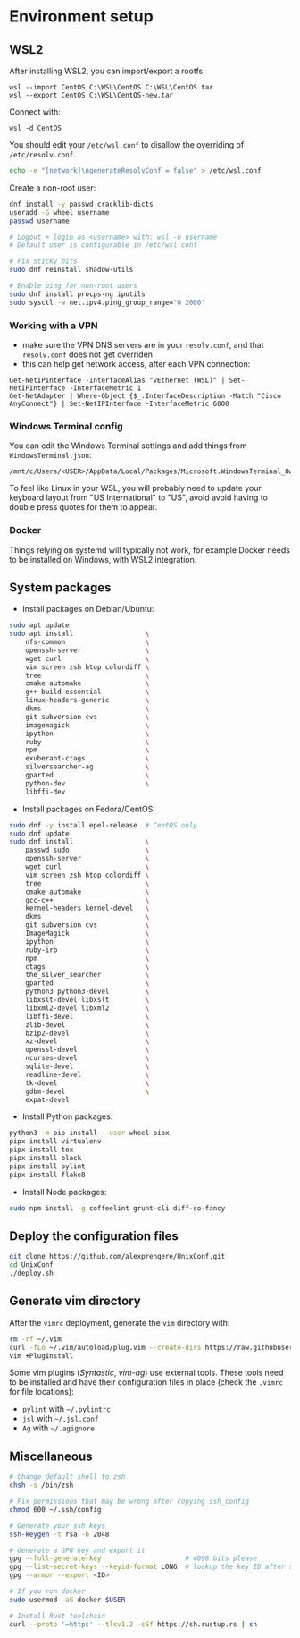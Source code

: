 # Environment setup

## WSL2

After installing WSL2, you can import/export a rootfs:

```
wsl --import CentOS C:\WSL\CentOS C:\WSL\CentOS.tar
wsl --export CentOS C:\WSL\CentOS-new.tar
```

Connect with:

```
wsl -d CentOS
```

You should edit your `/etc/wsl.conf` to disallow the overriding of `/etc/resolv.conf`.

```bash
echo -e "[network]\ngenerateResolvConf = false" > /etc/wsl.conf
```

Create a non-root user:

```bash
dnf install -y passwd cracklib-dicts
useradd -G wheel username
passwd username

# Logout + login as <username> with: wsl -u username
# Default user is configurable in /etc/wsl.conf

# Fix sticky bits
sudo dnf reinstall shadow-utils

# Enable ping for non-root users
sudo dnf install procps-ng iputils
sudo sysctl -w net.ipv4.ping_group_range="0 2000"
```

### Working with a VPN

* make sure the VPN DNS servers are in your `resolv.conf`, and that `resolv.conf` does not get overriden
* this can help get network access, after each VPN connection:

```
Get-NetIPInterface -InterfaceAlias "vEthernet (WSL)" | Set-NetIPInterface -InterfaceMetric 1
Get-NetAdapter | Where-Object {$_.InterfaceDescription -Match "Cisco AnyConnect"} | Set-NetIPInterface -InterfaceMetric 6000
```

### Windows Terminal config

You can edit the Windows Terminal settings and add things from `WindowsTerminal.json`:

```
/mnt/c/Users/<USER>/AppData/Local/Packages/Microsoft.WindowsTerminal_8wekyb3d8bbwe/LocalState/settings.json
```

To feel like Linux in your WSL, you will probably need to update your keyboard layout from "US International" to "US", avoid avoid having to double press quotes for them to appear.

### Docker

Things relying on systemd will typically not work, for example Docker needs to be installed on Windows, with WSL2 integration.

## System packages

* Install packages on Debian/Ubuntu:

```bash
sudo apt update
sudo apt install                  \
    nfs-common                    \
    openssh-server                \
    wget curl                     \
    vim screen zsh htop colordiff \
    tree                          \
    cmake automake                \
    g++ build-essential           \
    linux-headers-generic         \
    dkms                          \
    git subversion cvs            \
    imagemagick                   \
    ipython                       \
    ruby                          \
    npm                           \
    exuberant-ctags               \
    silversearcher-ag             \
    gparted                       \
    python-dev                    \
    libffi-dev
```

* Install packages on Fedora/CentOS:

```bash
sudo dnf -y install epel-release  # CentOS only
sudo dnf update
sudo dnf install                  \
    passwd sudo                   \
    openssh-server                \
    wget curl                     \
    vim screen zsh htop colordiff \
    tree                          \
    cmake automake                \
    gcc-c++                       \
    kernel-headers kernel-devel   \
    dkms                          \
    git subversion cvs            \
    ImageMagick                   \
    ipython                       \
    ruby-irb                      \
    npm                           \
    ctags                         \
    the_silver_searcher           \
    gparted                       \
    python3 python3-devel         \
    libxslt-devel libxslt         \
    libxml2-devel libxml2         \
    libffi-devel                  \
    zlib-devel                    \
    bzip2-devel                   \
    xz-devel                      \
    openssl-devel                 \
    ncurses-devel                 \
    sqlite-devel                  \
    readline-devel                \
    tk-devel                      \
    gdbm-devel                    \
    expat-devel
```

* Install Python packages:

```bash
python3 -m pip install --user wheel pipx
pipx install virtualenv
pipx install tox
pipx install black
pipx install pylint
pipx install flake8
```
* Install Node packages:

```bash
sudo npm install -g coffeelint grunt-cli diff-so-fancy
```

## Deploy the configuration files

```bash
git clone https://github.com/alexprengere/UnixConf.git
cd UnixConf
./deploy.sh
```

## Generate vim directory

After the `vimrc` deployment, generate the `vim` directory with:

```bash
rm -rf ~/.vim
curl -fLo ~/.vim/autoload/plug.vim --create-dirs https://raw.githubusercontent.com/junegunn/vim-plug/master/plug.vim
vim +PlugInstall
```
Some vim plugins (*Syntastic*, *vim-ag*) use external tools. These tools need to be installed and have their configuration files in place (check the `.vimrc` for file locations):
* `pylint` with `~/.pylintrc`
* `jsl` with `~/.jsl.conf`
* `Ag` with `~/.agignore`

## Miscellaneous

```bash
# Change default shell to zsh
chsh -s /bin/zsh

# Fix permissions that may be wrong after copying ssh_config
chmod 600 ~/.ssh/config

# Generate your ssh keys
ssh-keygen -t rsa -b 2048

# Generate a GPG key and export it
gpg --full-generate-key                     # 4096 bits please
gpg --list-secret-keys --keyid-format LONG  # lookup the key ID after sec rsa4096/<HERE>
gpg --armor --export <ID>

# If you run docker
sudo usermod -aG docker $USER

# Install Rust toolchain
curl --proto '=https' --tlsv1.2 -sSf https://sh.rustup.rs | sh
```
